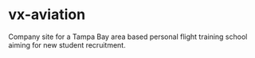 # vx-aviation
Company site for a Tampa Bay area based personal flight training school aiming for new student recruitment.
